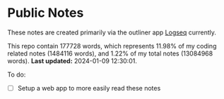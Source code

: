 # Public Notes

These notes are created primarily via the outliner app [Logseq](https://github.com/logseq/logseq) currently.

This repo contain 177728 words, which represents 11.98% of my coding related notes (1484116 words), and 1.22% of my total notes (13084968 words). **Last updated:** 2024-01-09 12:30:01. 

To do:

- [ ] Setup a web app to more easily read these notes
